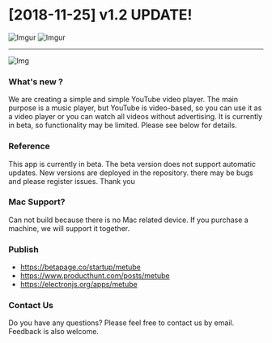 # [2018-11-25] v1.2 UPDATE!

![Imgur](https://i.imgur.com/f06vxGj.png)
![Imgur](https://i.imgur.com/tt8DKkJ.png)

***

![Img](https://cdn-images-1.medium.com/max/500/1*4JNvT8VJrbLKzwmfvkFFAQ.png)

### What's new ?
We are creating a simple and simple YouTube video player. The main purpose is a music player, but YouTube is video-based, so you can use it as a video player or you can watch all videos without advertising. It is currently in beta, so functionality may be limited. Please see below for details.

### Reference
This app is currently in beta. 
The beta version does not support automatic updates. 
New versions are deployed in the repository. 
there may be bugs and please register issues.
Thank you

### Mac Support?
Can not build because there is no Mac related device. If you purchase a machine, we will support it together.

### Publish
* https://betapage.co/startup/metube
* https://www.producthunt.com/posts/metube
* https://electronjs.org/apps/metube

### Contact Us
Do you have any questions? Please feel free to contact us by email. Feedback is also welcome.
